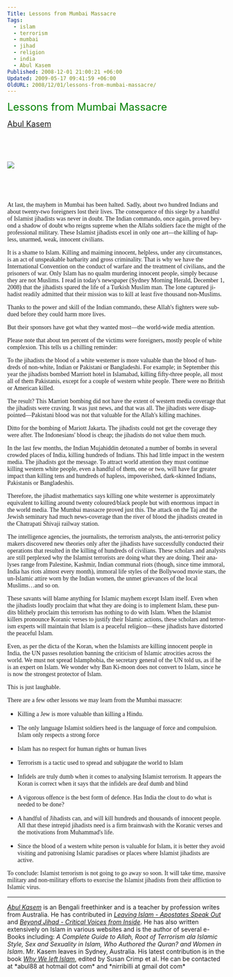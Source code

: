 ```yaml
---
Title: Lessons from Mumbai Massacre
Tags:
  - islam
  - terrorism
  - mumbai
  - jihad
  - religion
  - india
  - Abul Kasem
Published: 2008-12-01 21:00:21 +06:00
Updated: 2009-05-17 09:41:59 +06:00
OldURL: 2008/12/01/lessons-from-mumbai-massacre/
---
```



<p class="MsoTitle"><font size="5" color="#008000"><span lang="EN-AU">Lessons from Mumbai Massacre</span></font></p>
<p class="MsoSubtitle"><span lang="EN-AU"><font size="4"><a href="https://gold.mukto-mona.com/Articles/kasem/index.html">Abul Kasem</a></font></span></p>
<p class="MsoSubtitle">&nbsp;</p>
<p class="MsoSubtitle">&nbsp;</p>
<p class="MsoSubtitle"><img src="https://blog.mlive.com/grpress/news_impact/2008/11/large_fire-mumbai.jpg" /></p>
<p class="MsoSubtitle">&nbsp;</p>
<p class="MsoSubtitle">&nbsp;</p>
<p class="MsoNormal"><font face="Verdana"><span lang="EN-AU">At last, the mayhem in Mumbai has been halted. Sadly, about two hundred Indians and about twenty-two foreigners lost their lives. The consequence of this siege by a handful of Islamist jihadists was never in doubt. The Indian commando, once again, proved beyond a shadow of doubt who reigns supreme when the Allahs soldiers face the might of the professional military. These Islamist jihadists excel in only one art—the killing of hapless, unarmed, weak, innocent civilians. </span></font></p>

<p class="MsoNormal"><font face="Verdana"><span lang="EN-AU">It is a shame to Islam. Killing and maiming innocent, helpless, under any circumstances, is an act of unspeakable barbarity and gross criminality. That is why we have the International Convention on the conduct of warfare and the treatment of civilians, and the prisoners of war. Only Islam has no qualm murdering innocent people, simply because they are not Muslims. I read in today's newspaper (Sydney Morning Herald, December 1, 2008) that the jihadists spared the life of a Turkish Muslim man. The lone captured jihadist readily admitted that their mission was to kill at least five thousand non‑Muslims.</span></font></p>

<p class="MsoNormal"><font face="Verdana"><span lang="EN-AU">Thanks to the power and skill of the Indian commando, these Allah's fighters were subdued before they could harm more lives.</span></font></p>

<p class="MsoNormal"><font face="Verdana"><span lang="EN-AU">But their sponsors have got what they wanted most—the world-wide media attention.</span></font></p>

<p class="MsoNormal"><font face="Verdana"><span lang="EN-AU">Please note that about ten percent of the victims were foreigners, mostly people of white complexion. This tells us a chilling reminder:</span></font></p>

<p class="MsoNormal"><font face="Verdana"><span lang="EN-AU">To the jihadists the blood of a white westerner is more valuable than the blood of hundreds of non‑white, Indian or Pakistani or Bangladeshi. For example; in September this year the jihadists bombed Marriott hotel in Islamabad, killing fifty-three people, all most all of them Pakistanis, except for a couple of western white people. There were no British or American killed.</span></font></p>

<p class="MsoNormal"><font face="Verdana"><span lang="EN-AU">The result? This Marriott bombing did not have the extent of western media coverage that the jihadists were craving. It was just news, and that was all. The jihadists were disappointed—Pakistani blood was not that valuable for the Allah's killing machines.</span></font></p>

<p class="MsoNormal"><font face="Verdana"><span lang="EN-AU">Ditto for the bombing of Mariott Jakarta. The jihadists could not get the coverage they were after. The Indonesians' blood is cheap; the jihadists do not value them much.</span></font></p>

<p class="MsoNormal"><font face="Verdana"><span lang="EN-AU">In the last few months, the Indian Mujahiddin detonated a number of bombs in several crowded places of India, killing hundreds of Indians. This had little impact in the western media. The jihadists got the message. To attract world attention they must continue killing western white people, even a handful of them, one or two, will have far greater impact than killing tens and hundreds of hapless, impoverished, dark‑skinned Indians, Pakistanis or Bangladeshis.</span></font></p>

<p class="MsoNormal"><font face="Verdana"><span lang="EN-AU">Therefore, the jihadist mathematics says killing one white westerner is approximately equivalent to killing around twenty coloured/black people but with enormous impact in the world media. The Mumbai massacre proved just this. The attack on the Taj and the Jewish seminary had much news-coverage than the river of blood the jihadists created in the Chatrapati Shivaji railway station.</span></font></p>

<p class="MsoNormal"><font face="Verdana"><span lang="EN-AU">The intelligence agencies, the journalists, the terrorism analysts, the anti‑terrorist policy makers discovered new theories only after the jihadists have successfully conducted their operations that resulted in the killing of hundreds of civilians. These scholars and analysts are still perplexed why the Islamist terrorists are doing what they are doing. Their analyses range from Palestine, Kashmir, Indian communal riots (though, since time immoral, India has riots almost every month), immoral life styles of the Bollywood movie stars, the un‑Islamic attire worn by the Indian women, the unmet grievances of the local Muslims…and so on.</span></font></p>

<p class="MsoNormal"><font face="Verdana"><span lang="EN-AU">These savants will blame anything for Islamic mayhem except Islam itself. Even when the jihadists loudly proclaim that what they are doing is to implement Islam, these pundits blithely proclaim this terrorism has nothing to do with Islam. When the Islamist killers pronounce Koranic verses to justify their Islamic actions, these scholars and terrorism experts will maintain that Islam is a peaceful religion—these jihadists have distorted the peaceful Islam.</span></font></p>

<p class="MsoNormal"><font face="Verdana"><span lang="EN-AU">Even, as per the dicta of the Koran, when the Islamists are killing innocent people in India, the UN passes resolution banning the criticism of Islamic atrocities across the world. We must not spread Islamphobia, the secretary general of the UN told us, as if he is an expert on Islam. We wonder why Ban Ki-moon does not convert to Islam, since he is now the strongest protector of Islam.</span></font></p>
<p class="MsoNormal"><font face="Verdana"><span lang="EN-AU">This is just laughable.</span></font></p>

<p class="MsoNormal"><font face="Verdana"><span lang="EN-AU">There are a few other lessons we may learn from the Mumbai massacre:</span></font></p>

<ul>
	<li>
<p class="MsoNormal"><font face="Verdana"><span lang="EN-AU">Killing a Jew is more valuable than killing a Hindu.</span></font></p>
</li>
	<li>
<p class="MsoNormal"><font face="Verdana"><span lang="EN-AU">The only language Islamist soldiers heed is the language of force and compulsion. Islam only respects a strong force </span></font></p>
</li>
	<li>
<p class="MsoNormal"><font face="Verdana"><span lang="EN-AU">Islam has no respect for human rights or human lives </span></font></p>
</li>
	<li>
<p class="MsoNormal"><font face="Verdana"><span lang="EN-AU">Terrorism is a tactic used to spread and subjugate the world to Islam </span></font></p>
</li>
	<li>
<p class="MsoNormal"><font face="Verdana"><span lang="EN-AU">Infidels are truly dumb when it comes to analysing Islamist terrorism. It appears the Koran is correct when it says that the infidels are deaf dumb and blind </span></font></p>
</li>
	<li>
<p class="MsoNormal"><font face="Verdana"><span lang="EN-AU">A vigorous offence is the best form of defence. Has India the clout to do what is needed to be done? </span></font></p>
</li>
	<li>
<p class="MsoNormal"><font face="Verdana"><span lang="EN-AU">A handful of Jihadists can, and will kill hundreds and thousands of innocent people. All that these intrepid jihadists need is a firm brainwash with the Koranic verses and the motivations from Muhammad's life. </span></font></p>
</li>
	<li>
<p class="MsoNormal"><font face="Verdana"><span lang="EN-AU">Since the blood of a western white person is valuable for Islam, it is better they avoid visiting and patronising Islamic paradises or places where Islamist jihadists are active.</span></font></p>
</li>
</ul>
<p class="MsoNormal"><font face="Verdana"><span lang="EN-AU">To conclude: Islamist terrorism is not going to go away so soon. It will take time, massive military and non‑military efforts to exorcise the Islamist jihadists from their affliction to Islamic virus.</span></font></p>

<hr />
<em><a href="https://gold.mukto-mona.com/Articles/kasem/index.html">Abul Kasem</a></em> is an Bengali freethinker and is a teacher by profession writes from Australia. He has contributed in <a target="_blank" href="https://www.amazon.com/Leaving-Islam-Apostates-Speak-Out/dp/1591020689/ref=pd_bbs_sr_1/104-8919824-5747905?ie=UTF8&amp;s=books&amp;qid=1176351399&amp;sr=1-1"><em>Leaving Islam - Apostates Speak Out</em></a><em> </em>and<em> <a target="_blank" href="https://www.amazon.com/gp/product/1933146192/sr=8-1/qid=1144991009/ref=pd_bbs_1/002-2152279-3237646?_encoding=UTF8">Beyond Jihad - Critical Voices from Inside</a></em>. He has also written extensively on Islam in various websites and is the author of several e-Books including: <em>A Complete Guide to Allah, Root of Terrorism ala Islamic Style, Sex and Sexuality in Islam, Who Authored the Quran? and Women in Islam</em>. Mr. Kasem leaves in Sydney, Australia. His latest contribution is in the book <em><a href="https://www.amazon.com/Why-We-Left-Islam-Muslims/dp/0979267102">Why We left Islam</a></em>, edited by Susan Crimp et al. He can be contacted at *abul88 at hotmail dot com* and *nirribilli at gmail dot com*
